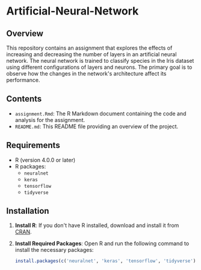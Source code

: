 # Artificial-Neural-Network

## Overview

This repository contains an assignment that explores the effects of increasing and decreasing the number of layers in an artificial neural network. The neural network is trained to classify species in the Iris dataset using different configurations of layers and neurons. The primary goal is to observe how the changes in the network's architecture affect its performance.

## Contents

- `assignment.Rmd`: The R Markdown document containing the code and analysis for the assignment.
- `README.md`: This README file providing an overview of the project.

## Requirements

- R (version 4.0.0 or later)
- R packages:
  - `neuralnet`
  - `keras`
  - `tensorflow`
  - `tidyverse`

## Installation

1. **Install R**: If you don't have R installed, download and install it from [CRAN](https://cran.r-project.org/).

2. **Install Required Packages**: Open R and run the following command to install the necessary packages:
   ```R
   install.packages(c('neuralnet', 'keras', 'tensorflow', 'tidyverse'), dependencies = TRUE)
